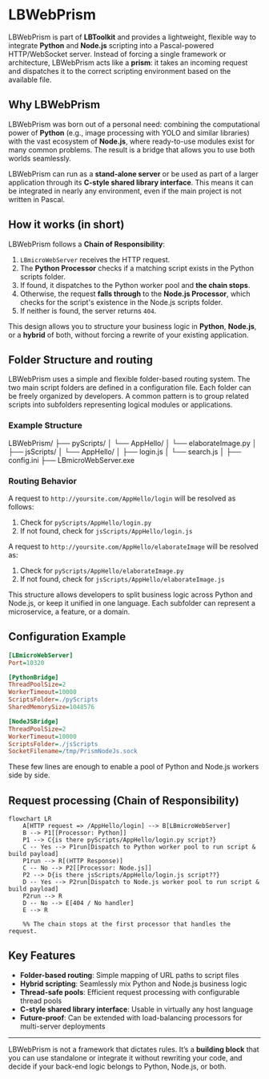 # LBWebPrism

LBWebPrism is part of **LBToolkit** and provides a lightweight, flexible way to integrate **Python** and **Node.js** scripting into a Pascal-powered HTTP/WebSocket server. Instead of forcing a single framework or architecture, LBWebPrism acts like a **prism**: it takes an incoming request and dispatches it to the correct scripting environment based on the available file.

## Why LBWebPrism

LBWebPrism was born out of a personal need: combining the computational power of **Python** (e.g., image processing with YOLO and similar libraries) with the vast ecosystem of **Node.js**, where ready-to-use modules exist for many common problems. The result is a bridge that allows you to use both worlds seamlessly.

LBWebPrism can run as a **stand-alone server** or be used as part of a larger application through its **C-style shared library interface**. This means it can be integrated in nearly any environment, even if the main project is not written in Pascal.

## How it works (in short)

LBWebPrism follows a **Chain of Responsibility**:

1. `LBmicroWebServer` receives the HTTP request.
2. The **Python Processor** checks if a matching script exists in the Python scripts folder.
3. If found, it dispatches to the Python worker pool and **the chain stops**.
4. Otherwise, the request **falls through** to the **Node.js Processor**, which checks for the script's existence in the Node.js scripts folder.
5. If neither is found, the server returns `404`.

This design allows you to structure your business logic in **Python**, **Node.js**, or a **hybrid** of both, without forcing a rewrite of your existing application.


## Folder Structure and routing

LBWebPrism uses a simple and flexible folder-based routing system. The two main script folders are defined in a configuration file.
Each folder can be freely organized by developers. A common pattern is to group related scripts into subfolders representing logical modules or applications.


### Example Structure

LBWebPrism/
├── pyScripts/
│   └── AppHello/
│       └── elaborateImage.py
│
├── jsScripts/
│   └── AppHello/
│       ├── login.js
│       └── search.js
│
├── config.ini
├── LBmicroWebServer.exe


### Routing Behavior

A request to `http://yoursite.com/AppHello/login` will be resolved as follows:

1. Check for `pyScripts/AppHello/login.py`  
2. If not found, check for `jsScripts/AppHello/login.js`  

A request to `http://yoursite.com/AppHello/elaborateImage` will be resolved as:

1. Check for `pyScripts/AppHello/elaborateImage.py`  
2. If not found, check for `jsScripts/AppHello/elaborateImage.js`  

This structure allows developers to split business logic across Python and Node.js, or keep it unified in one language. Each subfolder can represent a microservice, a feature, or a domain.



## Configuration Example

```ini
[LBmicroWebServer]
Port=10320

[PythonBridge]
ThreadPoolSize=2
WorkerTimeout=10000
ScriptsFolder=./pyScripts
SharedMemorySize=1048576

[NodeJSBridge]
ThreadPoolSize=2
WorkerTimeout=10000
ScriptsFolder=./jsScripts
SocketFilename=/tmp/PrismNodeJs.sock
```

These few lines are enough to enable a pool of Python and Node.js workers side by side.


## Request processing (Chain of Responsibility)

```mermaid
flowchart LR
    A[HTTP request => /AppHello/login] --> B[LBmicroWebServer]
    B --> P1[[Processor: Python]]
    P1 --> C{is there pyScripts/AppHello/login.py script?}
    C -- Yes --> P1run[Dispatch to Python worker pool to run script & build payload]
    P1run --> R[(HTTP Response)]
    C -- No --> P2[[Processor: Node.js]]
    P2 --> D{is there jsScripts/AppHello/login.js script??}
    D -- Yes --> P2run[Dispatch to Node.js worker pool to run script & build payload]
    P2run --> R
    D -- No --> E[404 / No handler]
    E --> R

    %% The chain stops at the first processor that handles the request.
```

## Key Features

- **Folder-based routing**: Simple mapping of URL paths to script files
- **Hybrid scripting**: Seamlessly mix Python and Node.js business logic
- **Thread-safe pools**: Efficient request processing with configurable thread pools
- **C-style shared library interface**: Usable in virtually any host language
- **Future-proof**: Can be extended with load-balancing processors for multi-server deployments

---

LBWebPrism is not a framework that dictates rules. It’s a **building block** that you can use standalone or integrate it without rewriting your code, and decide if your back-end logic belongs to Python, Node.js, or both.
